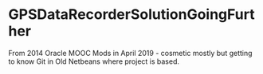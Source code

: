 # GPSDataRecorderSolutionGoingFurther
From 2014 Oracle MOOC
Mods in April 2019 - cosmetic mostly but getting to know Git in Old Netbeans where project is based.
